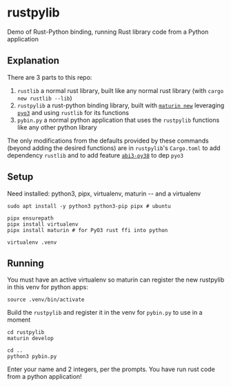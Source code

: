 
# rustpylib

Demo of Rust-Python binding, running Rust library code from a Python application

## Explanation

There are 3 parts to this repo:
1. `rustlib` a normal rust library, built like any normal rust library (with `cargo new rustlib --lib`)
2. `rustpylib` a rust-python binding library,
built with [`maturin new`](https://github.com/PyO3/maturin?tab=readme-ov-file)
leveraging [`pyo3`](https://github.com/PyO3/pyo3?tab=readme-ov-file)
and using `rustlib` for its functions
3. `pybin.py` a normal python application that uses the `rustpylib` functions like any other python library

The only modifications from the defaults provided by these commands (beyond adding the desired functions)
are in `rustpylib`'s `Cargo.toml` to add dependency `rustlib`
and to add feature [`abi3-py38`](https://www.maturin.rs/tutorial#create-a-new-rust-project) to dep `pyo3`

## Setup

Need installed: python3, pipx, virtualenv, maturin -- and a virtualenv
```
sudo apt install -y python3 python3-pip pipx # ubuntu

pipx ensurepath
pipx install virtualenv
pipx install maturin # for PyO3 rust ffi into python

virtualenv .venv
```

## Running

You must have an active virtualenv so maturin can register the new rustpylib in this venv for python apps:
```
source .venv/bin/activate
```

Build the `rustpylib` and register it in the venv for `pybin.py` to use in a moment
```
cd rustpylib
maturin develop

cd ..
python3 pybin.py
```

Enter your name and 2 integers, per the prompts. You have run rust code from a python application!
